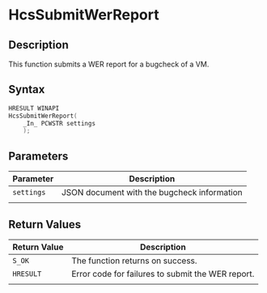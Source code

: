 # HcsSubmitWerReport

## Description

This function submits a WER report for a bugcheck of a VM.

## Syntax

```cpp
HRESULT WINAPI
HcsSubmitWerReport(
    _In_ PCWSTR settings
    );
```

## Parameters

|Parameter     |Description|
|---|---|
|`settings`| JSON document with the bugcheck information|
|    |    |

## Return Values

|Return Value     |Description|
|---|---|
|`S_OK` | The function returns on success.|
|`HRESULT`| Error code for failures to submit the WER report.|
|    |    |
